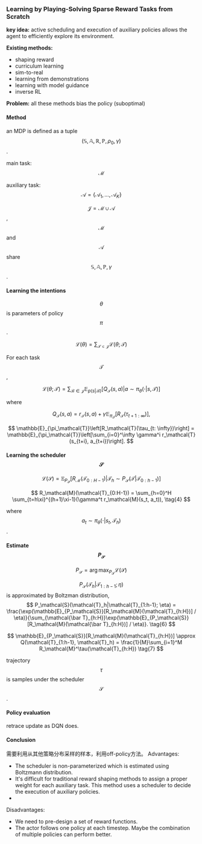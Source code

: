 ### Learning by Playing-Solving Sparse Reward Tasks from Scratch

**key idea:** active scheduling and execution of auxiliary policies allows the agent to efficiently explore its environment.

**Existing methods:**

* shaping reward
* curriculum learning
* sim-to-real
* learning from demonstrations
* learning with model guidance
* inverse RL

**Problem:**  all these methods bias the policy \(suboptimal\)

#### Method

an MDP is defined as a tuple $$(\mathbb{S}, \mathbb{A}, \mathbb{R}, \mathbb{P}, \rho_0, \gamma)$$.

main task: $$\mathcal{M}$$

auxiliary task: $$\mathcal{A} = \{\mathcal{A}_1, \dots, \mathcal{A}_K\}$$

$$\mathcal{J} = \mathcal{M} \cup \mathcal{A}$$, $$\mathcal{M}$$ and $$\mathcal{A}$$ share $$\mathbb{S}, \mathbb{A}, \mathbb{P}, \gamma$$.

#### Learning the intentions

$$\theta$$ is parameters of policy $$\pi$$.


$$
\mathcal{L}(\theta) = \sum_{\mathcal{T} \in \mathcal{J}}\mathcal{L}(\theta; \mathcal{T}) \tag{1}
$$


For each task $$\mathcal{T}$$,


$$
\mathcal{L}(\theta; \mathcal{T}) = \sum_{\mathcal{B} \in \mathcal{J}} \mathbb{E}_{p(s|\mathcal{B})}[Q_\mathcal{T}(s,a)|a \sim \pi_\theta(\cdot|s, \mathcal{T})] \tag{2}
$$


where


$$
Q_\mathcal{T}(s, a) = r_\mathcal{T}(s,a) + \gamma \mathbb{E}_{\pi_\mathcal{T}}[R_\mathcal{T}(\tau_{t+1: \infty})],
$$



$$
\mathbb{E}_{\pi_\mathcal{T}}\left[R_\mathcal{T}(\tau_{t: \infty})\right] = \mathbb{E}_{\pi_\mathcal{T}}\left[\sum_{i=0}^\infty \gamma^i r_\mathcal{T}(s_{t+i}, a_{t+i})\right].
$$


#### Learning the scheduler $$\mathcal{S}$$

$$
\mathcal{L}(\mathcal{S}) = \mathbb{E}_{P_\mathcal{S}}\left[R_\mathcal{M}(\mathcal{T}_{0:H-1})|\mathcal{T}_h \sim P_\mathcal{S}(\mathcal{T}|\mathcal{T}_{0:{h-1}})\right] \tag{3}
$$

$$
R_\mathcal{M}(\mathcal{T}_{0:H-1}) = \sum_{h=0}^H \sum_{t=h\xi}^{(h+1)\xi-1}(\gamma^t r_\mathcal{M}(s_t, a_t)), \tag{4}
$$

where $$a_t \sim \pi_\theta(\cdot|s_t, \mathcal{T}_h)$$.

#### Estimate $$P_\mathcal{S}$$

$$
P_\mathcal{S} = \arg\max_{P_\mathcal{S}} \mathcal{L}(\mathcal{S}) \tag{5}
$$

$$P_\mathcal{S}(\mathcal{T}_h|\mathcal{T}_{1:h-1}; \eta)$$ is approximated by Boltzman distribution, 
$$
P_\mathcal{S}(\mathcal{T}_h|\mathcal{T}_{1:h-1}; \eta) = \frac{\exp(\mathbb{E}_{P_\mathcal{S}}[R_\mathcal{M}(\mathcal{T}_{h:H})] / \eta)}{\sum_{\mathcal{\bar T}_{h:H}}\exp(\mathbb{E}_{P_\mathcal{S}}[R_\mathcal{M}(\mathcal{\bar T}_{h:H})] / \eta)}. \tag{6}
$$

$$
\mathbb{E}_{P_\mathcal{S}}[R_\mathcal{M}(\mathcal{T}_{h:H})] \approx Q(\mathcal{T}_{1:h-1}, \mathcal{T}_h) = \frac{1}{M}\sum_{i=1}^M R_\mathcal{M}^\tau(\mathcal{T}_{h:H}) \tag{7}
$$

trajectory $$\tau$$ is samples under the scheduler $$\mathcal{S}$$.
#### Policy evaluation

retrace
update as DQN does.


#### Conclusion 

需要利用从其他策略分布采样的样本，利用off-policy方法。
Advantages:
- The scheduler is non-parameterized which is estimated using Boltzmann distribution.
- It's difficult for traditional reward shaping methods to assign a proper weight for each auxiliary task. This method uses a scheduler to decide the execution of auxiliary policies.
- 

Disadvantages:
- We need to pre-design a set of reward functions.
- The actor follows one policy at each timestep. Maybe the combination of multiple policies can perform better.





















